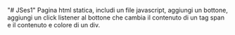 "# JSes1" 
Pagina html statica, includi un file javascript, aggiungi un bottone, aggiungi un click listener
al bottone che cambia il contenuto di un tag span e il contenuto e colore di un div.